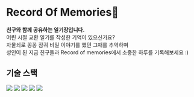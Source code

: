 # Record Of Memories📖
**친구와 함께 공유하는 일기장입니다.**  
어린 시절 교환 일기를 작성한 기억이 있으신가요?  
자물쇠로 꽁꽁 잠궈 비밀 이야기를 했던 그때를 추억하며  
성인이 된 지금 친구들과 Record of memories에서 소중한 하루를 기록해보세요 :)

## 기술 스택
<div align="left">
	<img src="https://img.shields.io/badge/JavaScript-F7DF1E?style=flat&logo=JavaScript&logoColor=white" />
	<img src="https://img.shields.io/badge/React-61DAFB?style=flat&logo=React&logoColor=white" />
	<img src="https://img.shields.io/badge/HTML5-E34F26?style=flat&logo=HTML5&logoColor=white" />
	<img src="https://img.shields.io/badge/CSS3-1572B6?style=flat&logo=CSS3&logoColor=white" />
	<img src="https://img.shields.io/badge/PostCSS-FF6C37?style=flat&logo=PostCSS&logoColor=white" />
</div>
